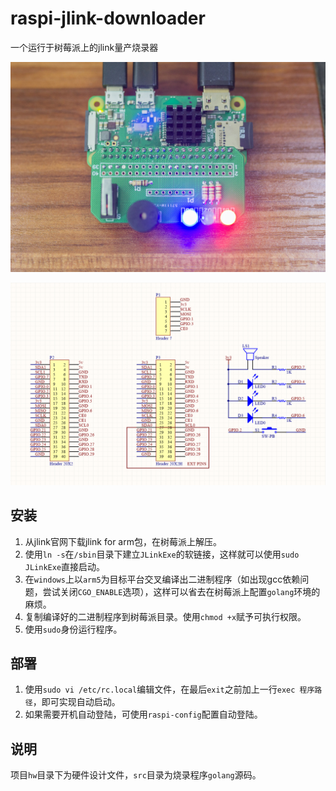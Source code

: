 # raspi-jlink-downloader
一个运行于树莓派上的jlink量产烧录器

![完整系统](system.jpg)



![原理图](hw/circuit.png)

## 安装

1. 从jlink官网下载jlink for arm包，在树莓派上解压。
1. 使用`ln -s`在`/sbin`目录下建立`JLinkExe`的软链接，这样就可以使用`sudo JLinkExe`直接启动。
1. 在`windows`上以`arm5`为目标平台交叉编译出二进制程序（如出现gcc依赖问题，尝试关闭`CGO_ENABLE`选项），这样可以省去在树莓派上配置`golang`环境的麻烦。
1. 复制编译好的二进制程序到树莓派目录。使用`chmod +x`赋予可执行权限。
1. 使用`sudo`身份运行程序。

## 部署

1. 使用`sudo vi /etc/rc.local`编辑文件，在最后`exit`之前加上一行`exec 程序路径`，即可实现自动启动。
1. 如果需要开机自动登陆，可使用`raspi-config`配置自动登陆。

## 说明

项目`hw`目录下为硬件设计文件，`src`目录为烧录程序`golang`源码。

